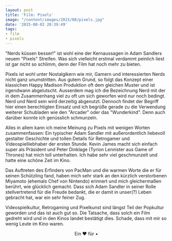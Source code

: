 ```yaml
---
layout: post
title: 'Film: Pixels'
image: "/content/images/2015/08/pixels.jpg"
date: '2015-08-03 20:39:49'
tags:
- film
- pixels
---
```


"Nerds küssen besser!" ist wohl eine der Kernaussagen in Adam Sandlers neuem "Pixels" Streifen. Was sich vielleicht erstmal verdammt peinlich liest ist gar nicht so schlimm, denn der Film hat noch mehr zu bieten. 

Pixels ist wohl unter Nostalgikern wie mir, Gamern und interessierten Nerds nicht ganz unumstritten. Aus gutem Grund, so folgt das Konzept einer klassichen Happy Madison Produktion oft dem gleichen Muster und ist irgendwann abgelutscht. Ausserdem  mag ich die Bezeichnung Nerd mit der in dem Zusammenhang viel zu oft um sich geworfen wird nur noch bedingt. Nerd und Nerd sein wird derzeitig abgenutzt. Dennoch findet der Begriff hier einen berechtigten Einsatz und ich begrüße gerade zu die Verwendung weiterer Schubladen wie den "Arcader" oder das "Wunderkind". Denn auch darüber konnte ich genüsslich schmunzeln.

Alles in allem kann ich meine Meinung zu Pixels mit wenigen Worten zusammenfassen: Ein typischer Adam Sandler mit außerordentlich liebevoll gestalter Geschichte und tollen Details für Retrogamer und Videospielliebhaber der ersten Stunde. Kevin James macht sich einfach super als Präsident und Peter Dinklage (Tyrion Lennister aus Game of Thrones) hat mich toll unterhalten. Ich habe sehr viel geschmunzelt und hatte eine schöne Zeit im Kino.

Das Auftreten des Erfinders von PacMan und die warmen Worte die er für seinen Schützling fand, haben mich sehr stark an den kürzlich verstorbenen Miyamoto (ehemals Chef von Nintendo) erinnert und mich gleichermaßen berührt, wie glücklich gemacht. Dass sich Adam Sandler in seiner Rolle stellvertretend für die Freude bedankt, die er damit in unser(?) Leben gebracht hat, war ein sehr feiner Zug. 

Videospielkultur, Retrogaming und Pixelkunst sind längst Teil der Popkultur geworden und das ist auch gut so. Die Tatsache, dass solch ein Film gedreht wird und in den Kinos landet bestätigt dies. Schade, dass mit mir so wenig Leute im Kino waren. 

<center>Ein ♥ für ▪</center>